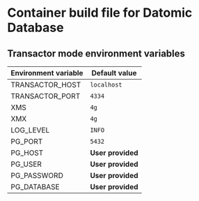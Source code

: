 # Container build file for Datomic Database

## Transactor mode environment variables

| Environment variable | Default value     |
|----------------------|-------------------|
| TRANSACTOR_HOST      | `localhost`       |
| TRANSACTOR_PORT      | `4334`            |
| XMS                  | `4g`              |
| XMX                  | `4g`              |
| LOG_LEVEL            | `INFO`            |
| PG_PORT              | `5432`            |
| PG_HOST              | **User provided** |
| PG_USER              | **User provided** |
| PG_PASSWORD          | **User provided** |
| PG_DATABASE          | **User provided** |
